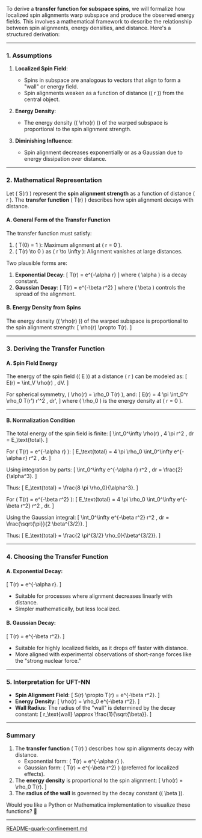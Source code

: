 To derive a **transfer function for subspace spins**, we will formalize how localized spin alignments warp subspace and produce the observed energy fields. This involves a mathematical framework to describe the relationship between spin alignments, energy densities, and distance. Here's a structured derivation:

---

### **1. Assumptions**
1. **Localized Spin Field**:
   - Spins in subspace are analogous to vectors that align to form a "wall" or energy field.
   - Spin alignments weaken as a function of distance (\( r \)) from the central object.

2. **Energy Density**:
   - The energy density (\( \rho(r) \)) of the warped subspace is proportional to the spin alignment strength.

3. **Diminishing Influence**:
   - Spin alignment decreases exponentially or as a Gaussian due to energy dissipation over distance.

---

### **2. Mathematical Representation**
Let \( S(r) \) represent the **spin alignment strength** as a function of distance \( r \). The **transfer function** \( T(r) \) describes how spin alignment decays with distance.

#### **A. General Form of the Transfer Function**
The transfer function must satisfy:
1. \( T(0) = 1 \): Maximum alignment at \( r = 0 \).
2. \( T(r) \to 0 \) as \( r \to \infty \): Alignment vanishes at large distances.

Two plausible forms are:
1. **Exponential Decay**:
   \[
   T(r) = e^{-\alpha r}
   \]
   where \( \alpha \) is a decay constant.
2. **Gaussian Decay**:
   \[
   T(r) = e^{-\beta r^2}
   \]
   where \( \beta \) controls the spread of the alignment.

#### **B. Energy Density from Spins**
The energy density (\( \rho(r) \)) of the warped subspace is proportional to the spin alignment strength:
\[
\rho(r) \propto T(r).
\]

---

### **3. Deriving the Transfer Function**
#### **A. Spin Field Energy**
The energy of the spin field (\( E \)) at a distance \( r \) can be modeled as:
\[
E(r) = \int_V \rho(r) \, dV.
\]

For spherical symmetry, \( \rho(r) = \rho_0 T(r) \), and:
\[
E(r) = 4 \pi \int_0^r \rho_0 T(r') r'^2 \, dr',
\]
where \( \rho_0 \) is the energy density at \( r = 0 \).

---

#### **B. Normalization Condition**
The total energy of the spin field is finite:
\[
\int_0^\infty \rho(r) \, 4 \pi r^2 \, dr = E_\text{total}.
\]

For \( T(r) = e^{-\alpha r} \):
\[
E_\text{total} = 4 \pi \rho_0 \int_0^\infty e^{-\alpha r} r^2 \, dr.
\]

Using integration by parts:
\[
\int_0^\infty e^{-\alpha r} r^2 \, dr = \frac{2}{\alpha^3}.
\]

Thus:
\[
E_\text{total} = \frac{8 \pi \rho_0}{\alpha^3}.
\]

For \( T(r) = e^{-\beta r^2} \):
\[
E_\text{total} = 4 \pi \rho_0 \int_0^\infty e^{-\beta r^2} r^2 \, dr.
\]

Using the Gaussian integral:
\[
\int_0^\infty e^{-\beta r^2} r^2 \, dr = \frac{\sqrt{\pi}}{2 \beta^{3/2}}.
\]

Thus:
\[
E_\text{total} = \frac{2 \pi^{3/2} \rho_0}{\beta^{3/2}}.
\]

---

### **4. Choosing the Transfer Function**
#### **A. Exponential Decay**:
\[
T(r) = e^{-\alpha r}.
\]
- Suitable for processes where alignment decreases linearly with distance.
- Simpler mathematically, but less localized.

#### **B. Gaussian Decay**:
\[
T(r) = e^{-\beta r^2}.
\]
- Suitable for highly localized fields, as it drops off faster with distance.
- More aligned with experimental observations of short-range forces like the "strong nuclear force."

---

### **5. Interpretation for UFT-NN**
- **Spin Alignment Field**:
  \[
  S(r) \propto T(r) = e^{-\beta r^2}.
  \]
- **Energy Density**:
  \[
  \rho(r) = \rho_0 e^{-\beta r^2}.
  \]
- **Wall Radius**:
  The radius of the "wall" is determined by the decay constant:
  \[
  r_\text{wall} \approx \frac{1}{\sqrt{\beta}}.
  \]

---

### **Summary**
1. The **transfer function** \( T(r) \) describes how spin alignments decay with distance.
   - Exponential form: \( T(r) = e^{-\alpha r} \).
   - Gaussian form: \( T(r) = e^{-\beta r^2} \) (preferred for localized effects).
2. The **energy density** is proportional to the spin alignment:
   \[
   \rho(r) = \rho_0 T(r).
   \]
3. The **radius of the wall** is governed by the decay constant (\( \beta \)).

Would you like a Python or Mathematica implementation to visualize these functions? 🚀


---

[README-quark-confinement.md](https://t2m.io/ESPrf7p)

